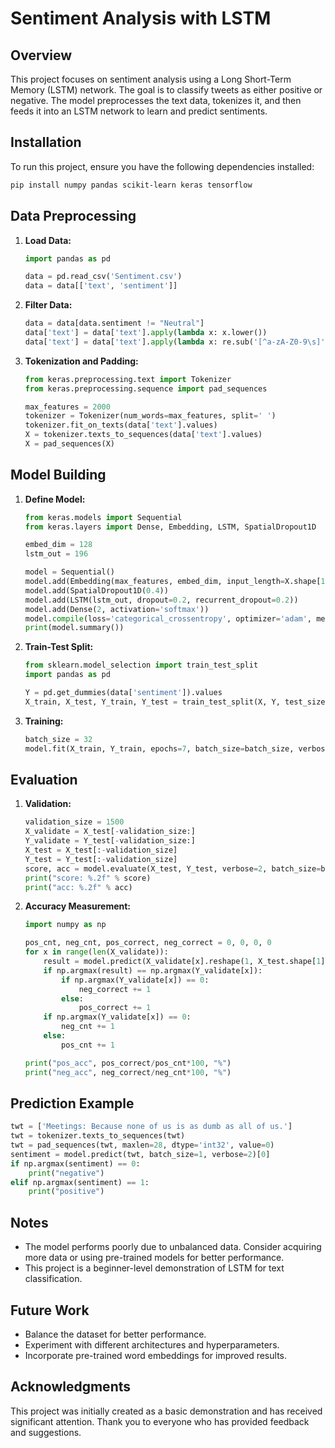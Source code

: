 # Sentiment Analysis with LSTM

## Overview

This project focuses on sentiment analysis using a Long Short-Term Memory (LSTM) network. The goal is to classify tweets as either positive or negative. The model preprocesses the text data, tokenizes it, and then feeds it into an LSTM network to learn and predict sentiments.

## Installation

To run this project, ensure you have the following dependencies installed:

```sh
pip install numpy pandas scikit-learn keras tensorflow
```

## Data Preprocessing

1. **Load Data:**

   ```python
   import pandas as pd

   data = pd.read_csv('Sentiment.csv')
   data = data[['text', 'sentiment']]
   ```

2. **Filter Data:**

   ```python
   data = data[data.sentiment != "Neutral"]
   data['text'] = data['text'].apply(lambda x: x.lower())
   data['text'] = data['text'].apply(lambda x: re.sub('[^a-zA-Z0-9\s]', '', x))
   ```

3. **Tokenization and Padding:**

   ```python
   from keras.preprocessing.text import Tokenizer
   from keras.preprocessing.sequence import pad_sequences

   max_features = 2000
   tokenizer = Tokenizer(num_words=max_features, split=' ')
   tokenizer.fit_on_texts(data['text'].values)
   X = tokenizer.texts_to_sequences(data['text'].values)
   X = pad_sequences(X)
   ```

## Model Building

1. **Define Model:**

   ```python
   from keras.models import Sequential
   from keras.layers import Dense, Embedding, LSTM, SpatialDropout1D

   embed_dim = 128
   lstm_out = 196

   model = Sequential()
   model.add(Embedding(max_features, embed_dim, input_length=X.shape[1]))
   model.add(SpatialDropout1D(0.4))
   model.add(LSTM(lstm_out, dropout=0.2, recurrent_dropout=0.2))
   model.add(Dense(2, activation='softmax'))
   model.compile(loss='categorical_crossentropy', optimizer='adam', metrics=['accuracy'])
   print(model.summary())
   ```

2. **Train-Test Split:**

   ```python
   from sklearn.model_selection import train_test_split
   import pandas as pd

   Y = pd.get_dummies(data['sentiment']).values
   X_train, X_test, Y_train, Y_test = train_test_split(X, Y, test_size=0.33, random_state=42)
   ```

3. **Training:**
   ```python
   batch_size = 32
   model.fit(X_train, Y_train, epochs=7, batch_size=batch_size, verbose=2)
   ```

## Evaluation

1. **Validation:**

   ```python
   validation_size = 1500
   X_validate = X_test[-validation_size:]
   Y_validate = Y_test[-validation_size:]
   X_test = X_test[:-validation_size]
   Y_test = Y_test[:-validation_size]
   score, acc = model.evaluate(X_test, Y_test, verbose=2, batch_size=batch_size)
   print("score: %.2f" % score)
   print("acc: %.2f" % acc)
   ```

2. **Accuracy Measurement:**

   ```python
   import numpy as np

   pos_cnt, neg_cnt, pos_correct, neg_correct = 0, 0, 0, 0
   for x in range(len(X_validate)):
       result = model.predict(X_validate[x].reshape(1, X_test.shape[1]), batch_size=1, verbose=2)[0]
       if np.argmax(result) == np.argmax(Y_validate[x]):
           if np.argmax(Y_validate[x]) == 0:
               neg_correct += 1
           else:
               pos_correct += 1
       if np.argmax(Y_validate[x]) == 0:
           neg_cnt += 1
       else:
           pos_cnt += 1

   print("pos_acc", pos_correct/pos_cnt*100, "%")
   print("neg_acc", neg_correct/neg_cnt*100, "%")
   ```

## Prediction Example

```python
twt = ['Meetings: Because none of us is as dumb as all of us.']
twt = tokenizer.texts_to_sequences(twt)
twt = pad_sequences(twt, maxlen=28, dtype='int32', value=0)
sentiment = model.predict(twt, batch_size=1, verbose=2)[0]
if np.argmax(sentiment) == 0:
    print("negative")
elif np.argmax(sentiment) == 1:
    print("positive")
```

## Notes

- The model performs poorly due to unbalanced data. Consider acquiring more data or using pre-trained models for better performance.
- This project is a beginner-level demonstration of LSTM for text classification.

## Future Work

- Balance the dataset for better performance.
- Experiment with different architectures and hyperparameters.
- Incorporate pre-trained word embeddings for improved results.

## Acknowledgments

This project was initially created as a basic demonstration and has received significant attention. Thank you to everyone who has provided feedback and suggestions.
